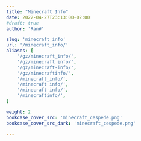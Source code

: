 ```yaml
---
title: "Minecraft Info"
date: 2022-04-27T23:13:00+02:00
#draft: true
author: 'Ran#'

slug: 'minecraft_info'
url: '/minecraft_info/'
aliases: [
    '/gz/minecraft_info/',
    '/gz/minecraft info/',
    '/gz/minecraft-info/',
    '/gz/minecraftinfo/',
    '/minecraft_info/',
    '/minecraft info/',
    '/minecraft-info/',
    '/minecraftinfo/',
]

weight: 2
bookcase_cover_src: 'minecraft_cespede.png'
bookcase_cover_src_dark: 'minecraft_cespede.png'

---
```

